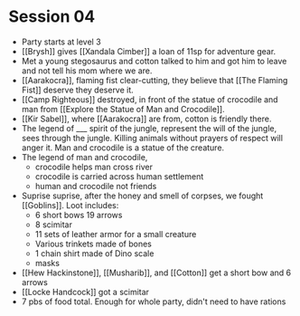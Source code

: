 # Session 04
- Party starts at level 3
- [[Brysh]] gives [[Xandala Cimber]] a loan of 11sp for adventure gear.
- Met a young stegosaurus and cotton talked to him and got him to leave and not tell his mom where we are.
- [[Aarakocra]], flaming fist clear-cutting, they believe that [[The Flaming Fist]] deserve they deserve it.
- [[Camp Righteous]] destroyed, in front of the statue of crocodile and man from [[Explore the Statue of Man and Crocodile]].
- [[Kir Sabel]], where [[Aarakocra]] are from, cotton is friendly there.
- The legend of ___ spirit of the jungle, represent the will of the jungle, sees through the jungle. Killing animals without prayers of respect will anger it. Man and crocodile is a statue of the creature.
- The legend of man and crocodile, 
	- crocodile helps man cross river
	- crocodile is carried across human settlement
	- human and crocodile not friends
- Suprise suprise, after the honey and smell of corpses, we fought [[Goblins]]. Loot includes:
	- 6 short bows 19 arrows 
	- 8 scimitar
	- 11 sets of leather armor for a small creature
	- Various trinkets made of bones 
	- 1 chain shirt made of Dino scale
	- masks
- [[Hew Hackinstone]], [[Musharib]], and [[Cotton]] get a short bow and 6 arrows
- [[Locke Handcock]] got a scimitar
- 7 pbs of food total. Enough for whole party, didn't need to have rations